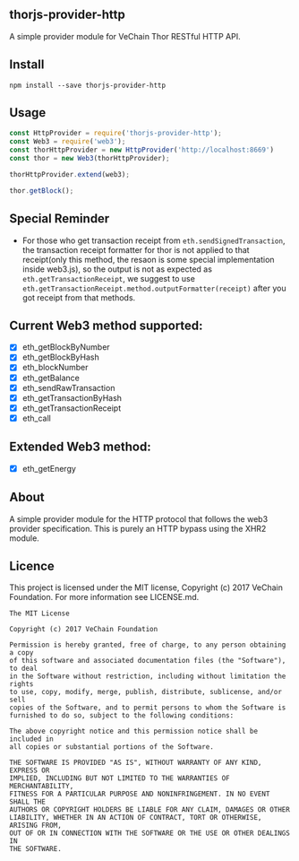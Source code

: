 ## thorjs-provider-http

A simple provider module for VeChain Thor RESTful HTTP API.

## Install

```
npm install --save thorjs-provider-http
```

## Usage

```js
const HttpProvider = require('thorjs-provider-http');
const Web3 = require('web3');
const thorHttpProvider = new HttpProvider('http://localhost:8669')
const thor = new Web3(thorHttpProvider);

thorHttpProvider.extend(web3);

thor.getBlock();
```

## Special Reminder

- For those who get transaction receipt from `eth.sendSignedTransaction`, the transaction receipt formatter for thor is not applied to that receipt(only this method, the resaon is some special implementation inside web3.js), so the output is not as expected as `eth.getTransactionReceipt`, we suggest to use `eth.getTransactionReceipt.method.outputFormatter(receipt)` after you got receipt from that methods.

## Current Web3 method supported:

- [x] eth_getBlockByNumber
- [x] eth_getBlockByHash
- [x] eth_blockNumber
- [x] eth_getBalance
- [x] eth_sendRawTransaction
- [x] eth_getTransactionByHash
- [x] eth_getTransactionReceipt
- [x] eth_call

## Extended Web3 method:

- [x] eth_getEnergy

## About

A simple provider module for the HTTP protocol that follows the web3 provider specification. This is purely an HTTP bypass using the XHR2 module.


## Licence

This project is licensed under the MIT license, Copyright (c) 2017 VeChain Foundation. For more information see LICENSE.md.

```
The MIT License

Copyright (c) 2017 VeChain Foundation

Permission is hereby granted, free of charge, to any person obtaining a copy
of this software and associated documentation files (the "Software"), to deal
in the Software without restriction, including without limitation the rights
to use, copy, modify, merge, publish, distribute, sublicense, and/or sell
copies of the Software, and to permit persons to whom the Software is
furnished to do so, subject to the following conditions:

The above copyright notice and this permission notice shall be included in
all copies or substantial portions of the Software.

THE SOFTWARE IS PROVIDED "AS IS", WITHOUT WARRANTY OF ANY KIND, EXPRESS OR
IMPLIED, INCLUDING BUT NOT LIMITED TO THE WARRANTIES OF MERCHANTABILITY,
FITNESS FOR A PARTICULAR PURPOSE AND NONINFRINGEMENT. IN NO EVENT SHALL THE
AUTHORS OR COPYRIGHT HOLDERS BE LIABLE FOR ANY CLAIM, DAMAGES OR OTHER
LIABILITY, WHETHER IN AN ACTION OF CONTRACT, TORT OR OTHERWISE, ARISING FROM,
OUT OF OR IN CONNECTION WITH THE SOFTWARE OR THE USE OR OTHER DEALINGS IN
THE SOFTWARE.
```
